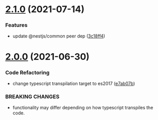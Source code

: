 # [2.1.0](https://github.com/nest-extensions/cookies/compare/v2.0.0...v2.1.0) (2021-07-14)


### Features

* update @nestjs/common peer dep ([3c18ff4](https://github.com/nest-extensions/cookies/commit/3c18ff4a97e85a73df37b7d69c0dc9c8f8f826c9))

# [2.0.0](https://github.com/nest-extensions/cookies/compare/v1.0.0...v2.0.0) (2021-06-30)


### Code Refactoring

* change typescript transpilation target to es2017 ([e7ab07b](https://github.com/nest-extensions/cookies/commit/e7ab07b4c084d2d9a458c3b2c4f8805a7f6ea59f))


### BREAKING CHANGES

* functionality may differ depending on how typescript transpiles the code.
